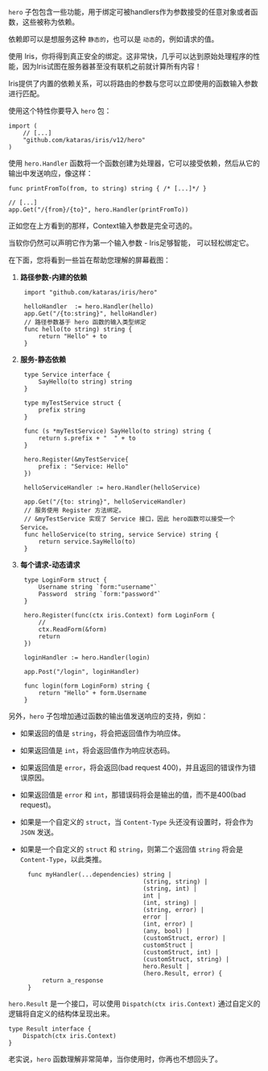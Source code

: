 `hero` 子包包含一些功能，用于绑定可被handlers作为参数接受的任意对象或者函数，这些被称为依赖。

依赖即可以是想服务这种 `静态的`，也可以是 `动态`的，例如请求的值。

使用 Iris，你将得到真正安全的绑定。这非常快，几乎可以达到原始处理程序的性能，因为Iris试图在服务器甚至没有联机之前就计算所有内容！

Iris提供了内置的依赖关系，可以将路由的参数与您可以立即使用的函数输入参数进行匹配。

使用这个特性你要导入 `hero` 包：

	import (
	    // [...]
	    "github.com/kataras/iris/v12/hero"
	)

使用 `hero.Handler` 函数将一个函数创建为处理器，它可以接受依赖，然后从它的输出中发送响应，像这样：


	func printFromTo(from, to string) string { /* [...]*/ }
	
	// [...]
	app.Get("/{from}/{to}", hero.Handler(printFromTo))

正如您在上方看到的那样，Context输入参数是完全可选的。

当软你仍然可以声明它作为第一个输入参数 - Iris足够智能， 可以轻松绑定它。

在下面，您将看到一些旨在帮助您理解的屏幕截图：

1. **路径参数-内建的依赖**
		
		import "github.com/kataras/iris/hero"

		helloHandler  := hero.Handler(hello)
		app.Get("/{to:string}", helloHandler)
		// 路径参数基于 hero 函数的输入类型绑定
		func hello(to string) string {
			return "Hello" + to
		}

2. **服务-静态依赖**

		type Service interface {
			SayHello(to string) string
		}
		
		type myTestService struct {
			prefix string
		}
		
		func (s *myTestService) SayHello(to string) string {
			return s.prefix + "  " + to
		}
		
		hero.Register(&myTestService{
			prefix : "Service: Hello"
		})
		
		helloServiceHandler := hero.Handler(helloService)
		
		app.Get("/{to: string}", helloServiceHandler)
		// 服务使用 Register 方法绑定。
		// &myTestService 实现了 Service 接口，因此 hero函数可以接受一个Service。
		func helloService(to string, service Service) string {
			return service.SayHello(to)
		}

3. **每个请求-动态请求**

		type LoginForm struct {
			Username string `form:"username"`
			Password  string `form:"password"`
		}
		
		hero.Register(func(ctx iris.Context) form LoginForm {
			// 
			ctx.ReadForm(&form)
			return
		})
		
		loginHandler := hero.Handler(login)
		
		app.Post("/login", loginHandler)
		
		func login(form LoginForm) string {
			return "Hello" + form.Username
		}

另外，`hero` 子包增加通过函数的输出值发送响应的支持，例如：

- 如果返回的值是 `string`，将会把返回值作为响应体。

- 如果返回值是 `int`，将会返回值作为响应状态码。

- 如果返回值是 `error`，将会返回(bad request 400)，并且返回的错误作为错误原因。

- 如果返回值是 `error` 和 `int`，那错误码将会是输出的值，而不是400(bad request)。

- 如果是一个自定义的 `struct`，当 `Content-Type` 头还没有设置时，将会作为 `JSON` 发送。

- 如果是一个自定义的 `struct` 和 `string`，则第二个返回值 `string` 将会是 `Content-Type`，以此类推。

		func myHandler(...dependencies) string |
		                                (string, string) |
		                                (string, int) |
		                                int |
		                                (int, string) |
		                                (string, error) |
		                                error |
		                                (int, error) |
		                                (any, bool) |
		                                (customStruct, error) |
		                                customStruct |
		                                (customStruct, int) |
		                                (customStruct, string) |
		                                hero.Result |
		                                (hero.Result, error) {
		    return a_response
		}

`hero.Result` 是一个接口，可以使用 `Dispatch(ctx iris.Context)` 通过自定义的逻辑将自定义的结构体呈现出来。

	type Result interface {
	    Dispatch(ctx iris.Context)
	}

老实说，`hero` 函数理解非常简单，当你使用时，你再也不想回头了。
